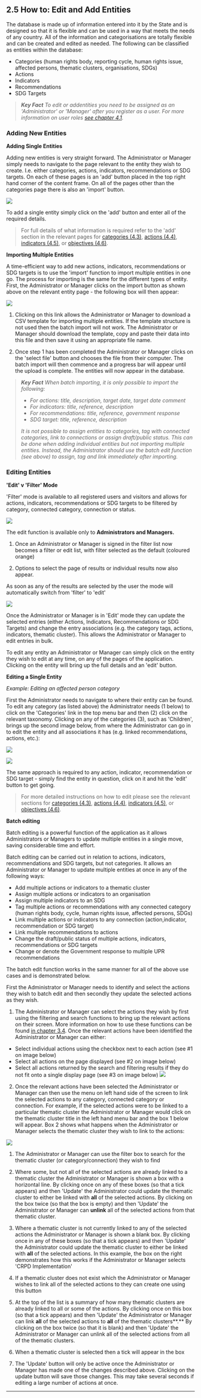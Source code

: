 ## 2.5 How to: Edit and Add Entities

The database is made up of information entered into it by the State and is designed so that it is flexible and can be used in a way that meets the needs of any country. All of the information and categorisations are totally flexible and can be created and edited as needed. The following can be classified as entities within the database:

* Categories (human rights body, reporting cycle, human rights issue, affected persons, thematic clusters, organisations, SDGs)
* Actions
* Indicators
* Recommendations
* SDG Targets

> _**Key Fact**_ _To edit or addentities you need to be assigned as an 'Administrator' or 'Manager' after you register as a user. For more information on user roles [see chapter 4.1](../members/user-roles.md)._

### Adding New Entities

**Adding Single Entities**

Adding new entities is very straight forward. The Administrator or Manager simply needs to navigate to the page relevant to the entity they wish to create. I.e. either categories, actions, indicators, recommendations or SDG targets. On each of these pages is an 'add' button placed in the top right hand corner of the content frame. On all of the pages other than the categories page there is also an 'import' button.

![](../assets/Add_action.png)

To add a single entity simply click on the 'add' button and enter all of the required details.

> For full details of what information is required refer to the 'add' section in the relevant pages for [categories (4.3)](../members/categories.md), [actions (4.4)](../members/actions.md), [indicators (4.5)](../members/indicators.md), or [objectives (4.6)](../members/objectives.md).

**Importing Multiple Entities**

A time-efficient way to add new actions, indicators, recommendations or SDG targets is to use the 'import' function to import multiple entities in one go. The process for importing is the same for the different types of entity. First, the Administrator or Manager clicks on the import button as shown above on the relevant entity page - the following box will then appear:

![](../assets/Batch_import_2.png)

1. Clicking on this link allows the Administrator or Manager to download a CSV template for importing multiple entities. If the template structure is not used then the batch import will not work. The Administrator or Manager should download the template, copy and paste their data into this file and then save it using an appropriate file name.

2. Once step 1 has been completed the Administrator or Manager clicks on the 'select file' button and chooses the file from their computer. The batch import will then commence and a progress bar will appear until the upload is complete. The entities will now appear in the database.

> _**Key Fact**_ _When batch importing, it is only possible to import the following:_
>
> * _For actions: title, description, target date, target date comment_
> * _For indicators: title, reference, description_
> * _For recommendations: title, reference, government response_
> * _SDG target: title, reference, description_
>
> _It is not possible to assign entities to categories, tag with connected categories, link to connections or assign draft/public status. This can be done when adding individual entities but not importing multiple entities. Instead, the Administrator should use the batch edit function (see above) to assign, tag and link immediately after importing._

### Editing Entities

**'Edit' v 'Filter' Mode**

'Filter' mode is available to all registered users and visitors and allows for actions, indicators, recommendations or SDG targets to be filtered by category, connected category, connection or status.

![](../assets/Filter.png)

The edit function is available only to **Administrators and Managers.**

1. Once an Administrator or Manager is signed in the filter list now becomes a filter or edit list, with filter selected as the default (coloured orange)

2. Options to select the page of results or individual results now also appear.

As soon as any of the results are selected by the user the mode will automatically switch from 'filter' to 'edit'

![](../assets/Filter_3.png)

Once the Administrator or Manager is in 'Edit' mode they can update the selected entries (either Actions, Indicators, Recommendations or SDG Targets) and change the entry associations (e.g. the category tags, actions, indicators, thematic cluster). This allows the Administrator or Manager to edit entries in bulk.

To edit any entity an Administrator or Manager can simply click on the entity they wish to edit at any time, on any of the pages of the application. Clicking on the entity will bring up the full details and an 'edit' button.

**Editing a Single Entity**

_Example: Editing an affected person category_

First the Administrator needs to navigate to where their entity can be found. To edit any category (as listed above) the Administrator needs (1 below) to click on the 'Categories' link in the top menu bar and then (2) click on the relevant taxonomy. Clicking on any of the categories (3), such as 'Children', brings up the second image below, from where the Administrator can go in to edit the entity and all associations it has (e.g. linked recommendations, actions, etc.):

![](../assets/Categories_2.png)

![](../assets/Edit_children.png)

The same approach is required to any action, indicator, recommendation or SDG target - simply find the entity in question, click on it and hit the 'edit' button to get going.

> For more detailed instructions on how to edit please see the relevant sections for [categories (4.3)](../members/categories.md), [actions (4.4)](../members/actions.md), [indicators (4.5)](../members/indicators.md), or [objectives (4.6)](../members/objectives.md).

**Batch editing**

Batch editing is a powerful function of the application as it allows Administrators or Managers to update multiple entities in a single move, saving considerable time and effort.

Batch editing can be carried out in relation to actions, indicators, recommendations and SDG targets, but not categories. It allows an Administrator or Manager to update multiple entities at once in any of the following ways:

* Add multiple actions or indicators to a thematic cluster
* Assign multiple actions or indicators to an organisation
* Assign multiple indicators to an SDG
* Tag multiple actions or recommendations with any connected category (human rights body, cycle, human rights issue, affected persons, SDGs)
* Link multiple actions or indicators to any connection (action,indicator, recommendation or SDG target)
* Link multiple recommendations to actions
* Change the draft/public status of multiple actions, indicators, recommendations or SDG targets
* Change or denote the Government response to multiple UPR recommendations

The batch edit function works in the same manner for all of the above use cases and is demonstrated below.

First the Administrator or Manager needs to identify and select the actions they wish to batch edit and then secondly they update the selected actions as they wish.

1. The Administrator or Manager can select the actions they wish by first using the filtering and search functions to bring up the relevant actions on their screen. More information on how to use these functions can be found [in chapter 3.4](../visitors/actions.md). Once the relevant actions have been identified the Administrator or Manager can either:

  * Select individual actions using the checkbox next to each action (see \#1 on image below)
  * Select all actions on the page displayed (see \#2 on image below)
  * Select all actions returned by the search and filtering results if they do not fit onto a single display page (see \#3 on image below)
![](../assets/Selecting_actions.png)

2. Once the relevant actions have been selected the Administrator or Manager can then use the menu on left hand side of the screen to link the selected actions to any category, connected category or connection. For example, if the selected actions were to be linked to a particular thematic cluster the Administrator or Manager would click on the thematic cluster title in the left hand menu bar and the box 1 below will appear. Box 2 shows what happens when the Administrator or Manager selects the thematic cluster they wish to link to the actions:

![](../assets/Batch_edit_actions.png)

1. The Administrator or Manager can use the filter box to search for the thematic cluster (or category/connection) they wish to find

2. Where some, but not all of the selected actions are already linked to a thematic cluster the Administrator or Manager is shown a box with a horizontal line. By clicking once on any of these boxes (so that a tick appears) and then 'Update' the Administrator could update the thematic cluster to either be linked with **all** of the selected actions. By clicking on the box twice (so that the box is empty) and then 'Update' the Administrator or Manager can **unlink** all of the selected actions from that thematic cluster.

3. Where a thematic cluster is not currently linked to any of the selected actions the Administrator or Manager is shown a blank box. By clicking once in any of these boxes (so that a tick appears) and then 'Update' the Administrator could update the thematic cluster to either be linked with **all** of the selected actions. In this example, the box on the right demonstrates how this works if the Administrator or Manager selects 'CRPD Implementation'

4. If a thematic cluster does not exist which the Administrator or Manager wishes to link all of the selected actions to they can create one using this button

5. At the top of the list is a summary of how many thematic clusters are already linked to all or some of the actions. By clicking once on this box (so that a tick appears) and then 'Update' the Administrator or Manager can link **all** of the selected actions to **all** of the thematic clusters**.** By clicking on the box twice (so that it is blank) and then 'Update' the Administrator or Manager can unlink all of the selected actions from all of the thematic clusters.

6. When a thematic cluster is selected then a tick will appear in the box

7. The 'Update' button will only be active once the Administrator or Manager has made one of the changes described above. Clicking on the update button will save those changes. This may take several seconds if editing a large number of actions at once.

---
